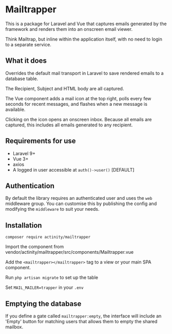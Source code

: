 # Mailtrapper

This is a package for Laravel and Vue that captures
emails generated by the framework and renders them into
an onscreen email viewer.

Think Mailtrap, but inline within the application itself, with
no need to login to a separate service.

## What it does

Overrides the default mail transport in Laravel
to save rendered emails to a database table.

The Recipient, Subject and HTML body are all captured.

The Vue component adds a mail icon at the top right, polls every
few seconds for recent messages, and flashes when a new message is
available.

Clicking on the icon opens an onscreen inbox. Because all emails
are captured, this includes all emails generated to any recipient.



## Requirements for use

- Laravel 9+
- Vue 3+
- axios
- A logged in user accessible at `auth()->user()` [DEFAULT]

## Authentication

By default the library requires an authenticated user and uses
the `web` middleware group. You can customise this by publishing
the config and modifying the `middleware` to suit your needs.

## Installation

`composer require actinity/mailtrapper`

Import the component from vendor/actinity/mailtrapper/src/components/Mailtrapper.vue

Add the `<mailtrapper></mailtrapper>` tag to a view or 
your main SPA component.

Run `php artisan migrate` to set up the table

Set `MAIL_MAILER=trapper` in your `.env`


## Emptying the database

If you define a gate called `mailtrapper:empty`, the interface 
will include an 'Empty' button for matching users that allows them 
to empty the shared mailbox.
